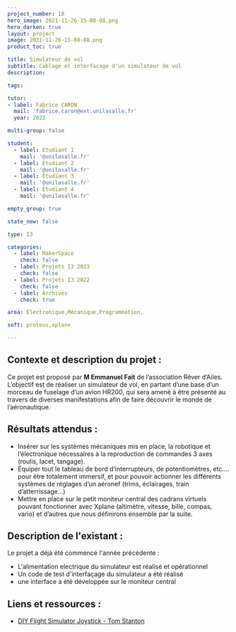 ```yaml
---
project_number: 18
hero_image: 2021-11-26-15-08-08.png
hero_darken: true
layout: project
image: 2021-11-26-15-08-08.png
product_toc: true

title: Simulateur de vol
subtitle: Cablage et interfacage d'un simulateur de vol
description: 

tags: 

tutor:
- label: Fabrice CARON
  mail: 'fabrice.caron@ext.unilasalle.fr'
  year: 2022

multi-group: false

student:
  - label: Etudiant 1
    mail: '@unilasalle.fr'
  - label: Etudiant 2
    mail: '@unilasalle.fr'
  - label: Etudiant 3
    mail: '@unilasalle.fr'
  - label: Etudiant 4
    mail: '@unilasalle.fr'

empty_group: true

state_new: false

type: I3

categories:
  - label: MakerSpace
    check: false
  - label: Projets I3 2023
    check: false
  - label: Projets I3 2022
    check: false
  - label: Archivés
    check: true

area: Electronique,Mécanique,Programmation,

soft: proteus,xplane

---
```

## Contexte et description du projet  :

Ce projet est proposé par **M Emmanuel Fait** de l’association Rêver d’Ailes. L’objectif est de réaliser un simulateur de vol, en partant d’une base d’un morceau de fuselage d’un avion HR200, qui sera amené à être présenté au travers de diverses manifestations afin de faire découvrir le monde de l’aéronautique.

## Résultats attendus : 

- Insérer sur les systèmes mécaniques mis en place, la robotique et l’électronique nécessaires à la reproduction de commandes 3 axes (roulis, lacet, tangage).
- Équiper  tout  le  tableau  de  bord  d’interrupteurs,  de  potentiomètres,  etc....  pour  être totalement immersif, et pour pouvoir actionner les différents systèmes de réglages d’un aéronef (trims, éclairages, train d’atterrissage...)
- Mettre en place sur le petit moniteur central des cadrans virtuels pouvant fonctionner avec Xplane  (altimètre,  vitesse,  bille,  compas,  vario)  et  d’autres  que  nous définirons ensemble par la suite.

## Description de l'existant :

Le projet a déjà été commencé l'année précédente :

- L'alimentation electrique du simulateur est réalisé et opérationnel
- Un code de test d'interfaçage du simulateur a été réalisé
- une interface a été développée sur le moniteur central 

## Liens et ressources :

- [DIY Flight Simulator Joystick - Tom Stanton](https://www.youtube.com/watch?v=SgqflcHBTwc)
